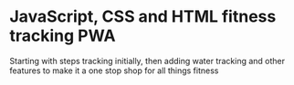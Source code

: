 # JavaScript, CSS and HTML fitness tracking PWA
Starting with steps tracking initially, then adding water tracking and other features to make it a one stop shop for all things fitness
